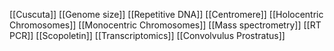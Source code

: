 [[Cuscuta]]
[[Genome size]]
[[Repetitive DNA]]
[[Centromere]]
[[Holocentric Chromosomes]]
[[Monocentric Chromosomes]]
[[Mass spectrometry]]
[[RT PCR]]
[[Scopoletin]]
[[Transcriptomics]]
[[Convolvulus Prostratus]]
